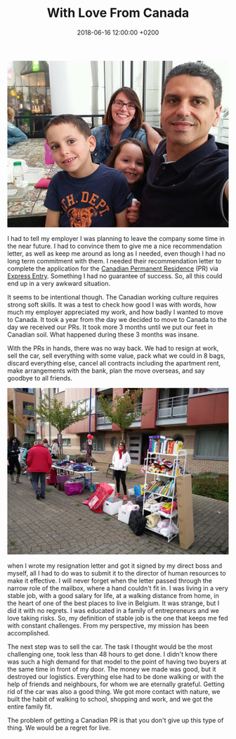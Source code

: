 ﻿---
layout: post
title:  "With Love From Canada"
date: 2018-06-16 12:00:00 +0200
categories: canada belgium
---

![Brussels Airport](/images/posts/airport-moving-canada.jpg)

I had to tell my employer I was planning to leave the company some time in the near future. I had to convince them to give me a nice recommendation letter, as well as keep me around as long as I needed, even though I had no long term commitment with them. I needed their recommendation letter to complete the application for the [Canadian Permanent Residence][pr] (PR) via [Express Entry][express-entry]. Something I had no guarantee of success. So, all this could end up in a very awkward situation.

<!-- more -->

It seems to be intentional though. The Canadian working culture requires strong soft skills. It was a test to check how good I was with words, how much my employer appreciated my work, and how badly I wanted to move to Canada. It took a year from the day we decided to move to Canada to the day we received our PRs. It took more 3 months until we put our feet in Canadian soil. What happened during these 3 months was insane.

With the PRs in hands, there was no way back. We had to resign at work, sell the car, sell everything with some value, pack what we could in 8 bags, discard everything else, cancel all contracts including the apartment rent, make arrangements with the bank, plan the move overseas, and say goodbye to all friends.

![Selling Stuff at the flea market](/images/posts/selling-at-brocante-bruyeres.jpg)

when I wrote my resignation letter and got it signed by my direct boss and myself, all I had to do was to submit it to the director of human resources to make it effective. I will never forget when the letter passed through the narrow role of the mailbox, where a hand couldn't fit in. I was living in a very stable job, with a good salary for life, at a walking distance from home, in the heart of one of the best places to live in Belgium. It was strange, but I did it with no regrets. I was educated in a family of entrepreneurs and we love taking risks. So, my definition of stable job is the one that keeps me fed with constant challenges. From my perspective, my mission has been accomplished.

The next step was to sell the car. The task I thought would be the most challenging one, took less than 48 hours to get done. I didn't know there was such a high demand for that model to the point of having two buyers at the same time in front of my door. The money we made was good, but it destroyed our logistics. Everything else had to be done walking or with the help of friends and neighbours, for whom we are eternally grateful. Getting rid of the car was also a good thing. We got more contact with nature, we built the habit of walking to school, shopping and work, and we got the entire family fit.

The problem of getting a Canadian PR is that you don't give up this type of thing. We would be a regret for live.

[express-entry]: https://www.canada.ca/en/immigration-refugees-citizenship/services/immigrate-canada/express-entry.html
[pr]: https://www.canada.ca/en/immigration-refugees-citizenship/services/new-immigrants/pr-card.html